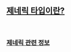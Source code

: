 ## [제네릭 타입이란?](https://despiteallthat.tistory.com/212)

<br>

### [제네릭 관련 정보](https://www.typescriptlang.org/docs/handbook/generics.html)